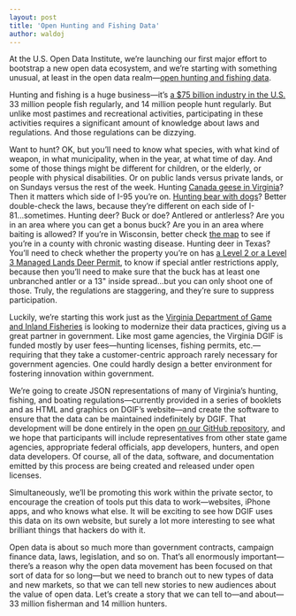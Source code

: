 ```yaml
---
layout: post
title: 'Open Hunting and Fishing Data'
author: waldoj
---
```


At the U.S. Open Data Institute, we’re launching our first major effort to bootstrap a new open data ecosystem, and we’re starting with something unusual, at least in the open data realm—[open hunting and fishing data](https://github.com/USODI/Hunting-and-Fishing/).

Hunting and fishing is a huge business—it’s [a $75 billion industry in the U.S.](http://www.census.gov/prod/www/fishing.html) 33 million people fish regularly, and 14 million people hunt regularly. But unlike most pastimes and recreational activities, participating in these activities requires a significant amount of knowledge about laws and regulations. And those regulations can be dizzying.

Want to hunt? OK, but you’ll need to know what species, with what kind of weapon, in what municipality, when in the year, at what time of day. And some of those things might be different for children, or the elderly, or people with physical disabilities. Or on public lands versus private lands, or on Sundays versus the rest of the week. Hunting [Canada geese in Virginia](http://www.dgif.virginia.gov/hunting/regulations/waterfowl/#september-canada-goose)? Then it matters which side of I-95 you’re on. [Hunting bear with dogs](http://www.dgif.virginia.gov/hunting/regulations/bear.asp)? Better double-check the laws, because they’re different on each side of I-81...sometimes. Hunting deer? Buck or doe? Antlered or antlerless? Are you in an area where you can get a bonus buck? Are you in an area where baiting is allowed? If you’re in Wisconsin, better check [the map](http://dnr.wi.gov/topic/wildlifehabitat/regulations.html) to see if you’re in a county with chronic wasting disease. Hunting deer in Texas? You’ll need to check whether the property you’re on has [a Level 2 or a Level 3 Managed Lands Deer Permit](http://info.sos.state.tx.us/pls/pub/readtac$ext.TacPage?sl=R&app=9&p_dir=&p_rloc=&p_tloc=&p_ploc=&pg=1&p_tac=&ti=31&pt=2&ch=65&rl=42), to know if special antler restrictions apply, because then you’ll need to make sure that the buck has at least one unbranched antler or a 13" inside spread...but you can only shoot one of those. Truly, the regulations are staggering, and they’re sure to suppress participation.

Luckily, we’re starting this work just as the [Virginia Department of Game and Inland Fisheries](http://www.dgif.virginia.gov/) is looking to modernize their data practices, giving us a great partner in government. Like most game agencies, the Virginia DGIF is funded mostly by user fees—hunting licenses, fishing permits, etc.—requiring that they take a customer-centric approach rarely necessary for government agencies. One could hardly design a better environment for fostering innovation within government.

We’re going to create JSON representations of many of Virginia’s hunting, fishing, and boating regulations—currently provided in a series of booklets and as HTML and graphics on DGIF’s website—and create the software to ensure that the data can be maintained indefinitely by DGIF. That development will be done entirely in the open [on our GitHub repository](https://github.com/USODI/Hunting-and-Fishing/), and we hope that participants will include representatives from other state game agencies, appropriate federal officials, app developers, hunters, and open data developers. Of course, all of the data, software, and documentation emitted by this process are being created and released under open licenses.

Simultaneously, we’ll be promoting this work within the private sector, to encourage the creation of tools put this data to work—websites, iPhone apps, and who knows what else. It will be exciting to see how DGIF uses this data on its own website, but surely a lot more interesting to see what brilliant things that hackers do with it.

Open data is about so much more than government contracts, campaign finance data, laws, legislation, and so on. That’s all enormously important—there’s a reason why the open data movement has been focused on that sort of data for so long—but we need to branch out to new types of data and new markets, so that we can tell new stories to new audiences about the value of open data. Let’s create a story that we can tell to—and about—33 million fisherman and 14 million hunters.
